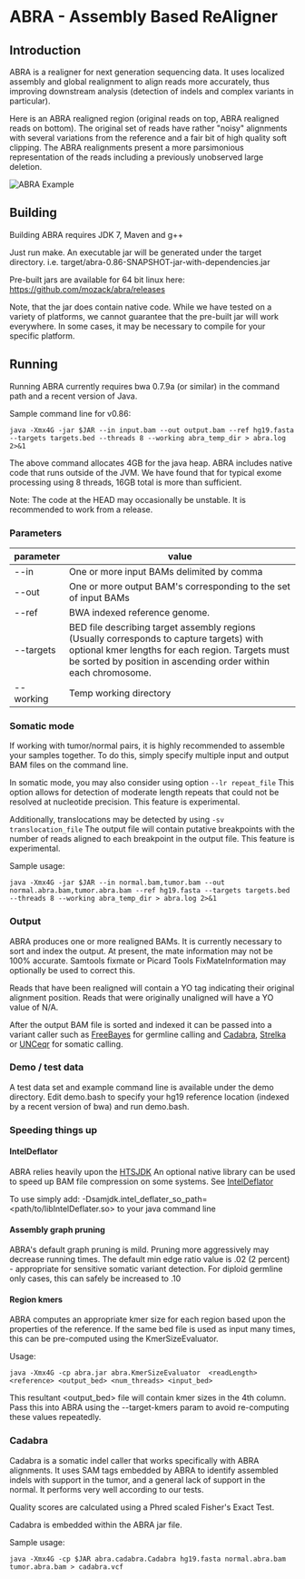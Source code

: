 # ABRA - Assembly Based ReAligner

## Introduction

ABRA is a realigner for next generation sequencing data.  It uses localized assembly and global realignment to align reads more accurately, thus improving downstream analysis (detection of indels and complex variants in particular).

Here is an ABRA realigned region (original reads on top, ABRA realigned reads on bottom).  The original set of reads have rather "noisy" alignments with several variations from the reference and a fair bit of high quality soft clipping.  The ABRA realignments present a more parsimonious representation of the reads including a previously unobserved large deletion. 

![ABRA Example](https://raw.githubusercontent.com/mozack/abra/master/misc/example.png)

## Building

Building ABRA requires JDK 7, Maven and g++

Just run make.  An executable jar will be generated under the target directory.  i.e. target/abra-0.86-SNAPSHOT-jar-with-dependencies.jar

Pre-built jars are available for 64 bit linux here: https://github.com/mozack/abra/releases

Note, that the jar does contain native code.  While we have tested on a variety of platforms, we cannot guarantee that the pre-built jar will work everywhere.  In some cases, it may be necessary to compile for your specific platform.

## Running

Running ABRA currently requires bwa 0.7.9a (or similar) in the command path and a recent version of Java.

Sample command line for v0.86:

```
java -Xmx4G -jar $JAR --in input.bam --out output.bam --ref hg19.fasta --targets targets.bed --threads 8 --working abra_temp_dir > abra.log 2>&1
```

The above command allocates 4GB for the java heap.  ABRA includes native code that runs outside of the JVM.  We have found that for typical exome processing using 8 threads, 16GB total is more than sufficient.

Note: The code at the HEAD may occasionally be unstable.  It is recommended to work from a release.

### Parameters
parameter | value
------ | -------
--in | One or more input BAMs delimited by comma
--out | One or more output BAM's corresponding to the set of input BAMs
--ref  | BWA indexed reference genome.
--targets | BED file describing target assembly regions (Usually corresponds to capture targets) with optional kmer lengths for each region.  Targets must be sorted by position in ascending order within each chromosome.
--working | Temp working directory

### Somatic  mode

If working with tumor/normal pairs, it is highly recommended to assemble your samples together.  To do this, simply specify multiple input and output BAM files on the command line.

In somatic mode, you may also consider using option ```--lr repeat_file```  This option allows for detection of moderate length repeats that could not be resolved at nucleotide precision.  This feature is experimental.

Additionally, translocations may be detected by using ```-sv translocation_file```  The output file will contain putative breakpoints with the number of reads aligned to each breakpoint in the output file.  This feature is experimental.

Sample usage:
```
java -Xmx4G -jar $JAR --in normal.bam,tumor.bam --out normal.abra.bam,tumor.abra.bam --ref hg19.fasta --targets targets.bed --threads 8 --working abra_temp_dir > abra.log 2>&1
```

### Output
ABRA produces one or more realigned BAMs.  It is currently necessary to sort and index the output.  At present, the mate information may not be 100% accurate.  Samtools fixmate or Picard Tools FixMateInformation may optionally be used to correct this.

Reads that have been realigned will contain a YO tag indicating their original alignment position.  Reads that were originally unaligned will have a YO value of N/A.

After the output BAM file is sorted and indexed it can be passed into a variant caller such as [FreeBayes](https://github.com/ekg/freebayes) for germline calling and [Cadabra](https://github.com/mozack/abra#cadabra), [Strelka](https://sites.google.com/site/strelkasomaticvariantcaller) or [UNCeqr](http://lbg.med.unc.edu/~mwilkers/unceqr_dist) for somatic calling.

### Demo / test data
A test data set and example command line is available under the demo directory.  Edit demo.bash to specify your hg19 reference location (indexed by a recent version of bwa) and run demo.bash.

### Speeding things up

#### IntelDeflator
ABRA relies heavily upon the [HTSJDK](http://samtools.github.io/htsjdk/)  An optional native library can be used to speed up BAM file compression on some systems. See [IntelDeflator](https://broadinstitute.github.io/picard/intel-deflater.html)

To use simply add: -Dsamjdk.intel_deflater_so_path=<path/to/libIntelDeflater.so> to your java command line

#### Assembly graph pruning
ABRA's default graph pruning is mild.  Pruning more aggressively may decrease running times.  The default min edge ratio value is .02 (2 percent) - appropriate for sensitive somatic variant detection.  For diploid germline only cases, this can safely be increased to .10
 
#### Region kmers
ABRA computes an appropriate kmer size for each region based upon the properties of the reference.  If the same bed file is used as input many times, this can be pre-computed using the KmerSizeEvaluator.

Usage:
```
java -Xmx4G -cp abra.jar abra.KmerSizeEvaluator  <readLength> <reference> <output_bed> <num_threads> <input_bed>
```

This resultant <output_bed> file will contain kmer sizes in the 4th column.  Pass this into ABRA using the --target-kmers param to avoid re-computing these values repeatedly.

### Cadabra

Cadabra is a somatic indel caller that works specifically with ABRA alignments.  It uses SAM tags embedded by ABRA to identify assembled indels with support in the tumor, and a general lack of support in the normal.  It performs very well according to our tests.

Quality scores are calculated using a Phred scaled Fisher's Exact Test.

Cadabra is embedded within the ABRA jar file.

Sample usage:
```
java -Xmx4G -cp $JAR abra.cadabra.Cadabra hg19.fasta normal.abra.bam tumor.abra.bam > cadabra.vcf
```

